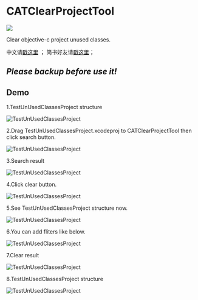 # CATClearProjectTool

![](https://raw.githubusercontent.com/CatchZeng/CATClearProjectTool/master/CATClearProjectTool/Assets.xcassets/logo.imageset/Artboard%402x.png)

Clear objective-c project unused classes.

中文请[戳这里](http://catchzeng.com/2016/01/23/iOS%E6%B8%85%E7%90%86%E5%B7%A5%E7%A8%8B%E4%B8%AD%E6%9C%AA%E4%BD%BF%E7%94%A8%E7%9A%84%E7%B1%BB%E6%96%87%E4%BB%B6%E5%B7%A5%E5%85%B7/) ； 简书好友请[戳这里](http://www.jianshu.com/p/1b188a91b23f)；

## _Please backup before use it!_

## Demo

1.TestUnUsedClassesProject structure

![TestUnUsedClassesProject](https://github.com/CatchZeng/CATClearProjectTool/blob/master/images/0.png)

2.Drag TestUnUsedClassesProject.xcodeproj to CATClearProjectTool then click search button.

![TestUnUsedClassesProject](https://github.com/CatchZeng/CATClearProjectTool/blob/master/images/1.png)

3.Search result

![TestUnUsedClassesProject](https://github.com/CatchZeng/CATClearProjectTool/blob/master/images/2.png)

4.Click clear button.

![TestUnUsedClassesProject](https://github.com/CatchZeng/CATClearProjectTool/blob/master/images/3.png)

5.See TestUnUsedClassesProject structure now.

![TestUnUsedClassesProject](https://github.com/CatchZeng/CATClearProjectTool/blob/master/images/4.png)

6.You can add fliters like below.

![TestUnUsedClassesProject](https://github.com/CatchZeng/CATClearProjectTool/blob/master/images/5.png)

7.Clear result

![TestUnUsedClassesProject](https://github.com/CatchZeng/CATClearProjectTool/blob/master/images/6.png)

8.TestUnUsedClassesProject structure

![TestUnUsedClassesProject](https://github.com/CatchZeng/CATClearProjectTool/blob/master/images/7.png)
